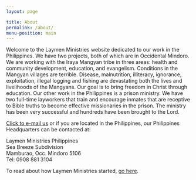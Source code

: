 ```yaml
---
layout: page

title: About
permalink: /about/
menu-position: main
---
```


Welcome to the Laymen Ministries website dedicated to our work in the Philippines. We have two projects, both of which are in Occidental Mindoro. We are working with the Iraya Mangyan tribe in three areas: health and community development, education, and evangelism. Conditions in the Mangyan villages are terrible. Disease, malnutrition, illiteracy, ignorance, exploitation, illegal logging and fishing are devastating both the lives and livelihoods of the Mangyans. Our goal is to bring freedom in Christ through education. Our other work in the Philippines is a prison ministry. We have two full-time layworkers that train and encourage inmates that are receptive to Bible truths to become effective missionaries in the prison. The ministry has been very successful and hundreds have been brought to the Lord.

[Click to e-mail us](mailto:jimoniw@yahoo.com) or if you are located in the Philippines, our Philippines Headquarters can be contacted at:

Laymen Ministries Philippines<br>
Sea Breeze Subdivision<br>
Mamburao, Occ. Mindoro 5106<br>
Tel: 0908 881 3104<br>

To read about how Laymen Ministries started, [go here](http://www.lmn.org/aboutus_humblebeginnings.html).
